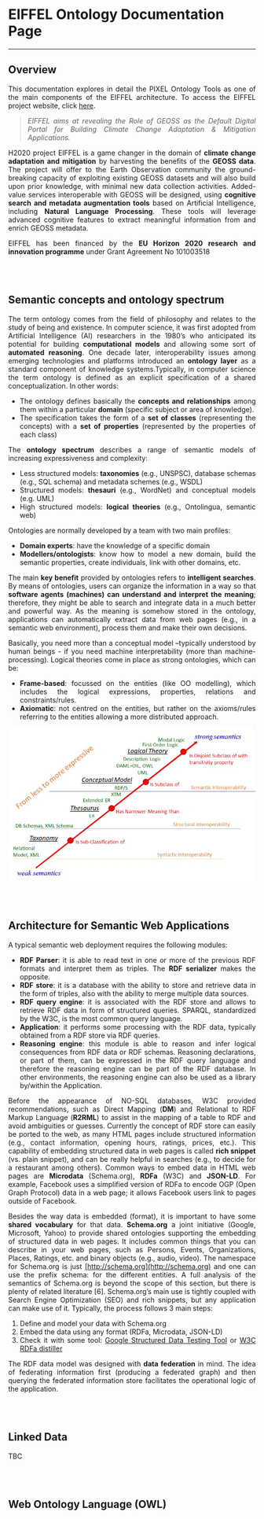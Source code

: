 # EIFFEL Ontology Documentation Page 



---

## Overview
<div align="justify">

This documentation explores in detail the PIXEL Ontology Tools as one of the main components of the EIFFEL architecture. To access the EIFFEL project website, click [here](https://www.eiffel4climate.eu/).

> *EIFFEL aims at revealing the Role of GEOSS as the Default Digital Portal for Building Climate Change Adaptation & Mitigation Applications.*

H2020 project EIFFEL is a game changer in the domain of **climate change adaptation and mitigation** by harvesting the benefits of the **GEOSS data**. The project will offer to the Earth Observation community the ground-breaking capacity of exploiting existing GEOSS datasets and will also build upon prior knowledge, with minimal new data collection activities. Added-value services interoperable with GEOSS will be designed, using **cognitive search and metadata augmentation tools** based on Artificial Intelligence, including **Natural Language Processing**. These tools will leverage advanced cognitive features to extract meaningful information from and enrich GEOSS metadata.

EIFFEL has been financed by the **EU Horizon 2020 research and innovation programme** under Grant Agreement No 101003518  
</div>
<br/><br/>


## Semantic concepts and ontology spectrum
<div align="justify">

The term ontology comes from the field of philosophy and relates to the study of being and existence. In computer science, it was first adopted from Artificial Intelligence (AI) researchers in the 1980’s who anticipated its potential for building **computational models** and allowing some sort of **automated reasoning**. One decade later, interoperability issues among emerging technologies and platforms introduced an **ontology layer** as a standard component of knowledge systems.Typically, in computer science the term ontology is defined as an explicit specification of a shared conceptualization. In other words:

   - The ontology defines basically the **concepts and relationships** among them within a particular **domain** (specific subject or area of knowledge).
   - The specification takes the form of a **set of classes** (representing the concepts) with a **set of properties** (represented by the properties of each class)
 

The **ontology spectrum** describes a range of semantic models of increasing expressiveness and complexity: 

   - Less structured models: **taxonomies** (e.g., UNSPSC), database schemas (e.g., SQL schema) and metadata schemes (e.g., WSDL)
   - Structured models: **thesauri** (e.g., WordNet) and conceptual models (e.g. UML)
   - High structured models: **logical theories** (e.g., Ontolingua, semantic web)

Ontologies are normally developed by a team with two main profiles:

   - **Domain experts**: have the knowledge of a specific domain
   - **Modellers/ontologists**: know how to model a new domain, build the semantic properties, create individuals, link with other domains, etc.


The main **key benefit** provided by ontologies refers to **intelligent searches**. By means of ontologies, users can organize the information in a way so that **software agents (machines) can understand and interpret the meaning**; therefore, they might be able to search and integrate data in a much better and powerful way. As the meaning is somehow stored in the ontology, applications can automatically extract data from web pages (e.g., in a semantic web environment), process them and make their own decisions.

Basically, you need more than a conceptual model –typically understood by human beings - if you need machine interpretability (more than machine-processing). Logical theories come in place as strong ontologies, which can be:

   - **Frame-based**: focussed on the entities (like OO modelling), which includes the logical expressions, properties, relations and constraints/rules.
   - **Axiomatic**: not centred on the entities, but rather on the axioms/rules referring to the entities allowing a more distributed approach.



<p align="center">
<img src="img/ontology_spectrum.jpg" alt="PIXEL OT diagram" align="center" />
</p>


<br/><br/>

</div>


## Architecture for Semantic Web Applications
<div align="justify">
   
A typical semantic web deployment requires the following modules:

 - **RDF Parser**: it is able to read text in one or more of the previous RDF formats and interpret them as triples. The **RDF serializer** makes the opposite.
 - **RDF store**: it is a database with the ability to store and retrieve data in the form of triples, also with the ability to merge multiple data sources.
 - **RDF query engine**: it is associated with the RDF store and allows to retrieve RDF data in form of structured queries. SPARQL, standardized by the W3C, is the most common query language.
 - **Application**: it performs some processing with the RDF data, typically obtained from a RDF store via RDF queries.
 - **Reasoning engine**: this module is able to reason and infer logical consequences from RDF data or RDF schemas. Reasoning declarations, or part of them, can be expressed in the RDF query language and therefore the reasoning engine can be part of the RDF database. In other environments, the reasoning engine can also be used as a library by/within the Application.

Before the appearance of NO-SQL databases, W3C provided recommendations, such as Direct Mapping (**DM**) and Relational to RDF Markup Language (**R2RML**) to assist in the mapping of a table to RDF and avoid ambiguities or guesses. 
Currently the concept of RDF store can easily be ported to the web, as many HTML pages include structured information (e.g., contact information, opening hours, ratings, prices, etc.). This capability of embedding structured data in web pages is called **rich snippet** (vs. plain snippet), and can be really helpful in searches (e.g., to decide for a restaurant among others). Common ways to embed data in HTML web pages are **Microdata** (Schema.org), **RDFa** (W3C) and **JSON-LD**. For example, Facebook uses a simplified version of RDFa to encode OGP (Open Graph Protocol) data in a web page; it allows Facebook users link to pages outside of Facebook.

Besides the way data is embedded (format), it is important to have some **shared vocabulary** for that data. **Schema.org** a joint initiative (Google, Microsoft, Yahoo) to provide shared ontologies supporting the embedding of structured data in web pages. It includes common things that you can describe in your web pages, such as Persons, Events, Organizations, Places, Ratings, etc. and binary objects (e.g., audio, video). The namespace for Schema.org is just [http://schema.org](http://schema.org) and one can use the prefix schema: for the different entities. A full analysis of the semantics of Schema.org is beyond the scope of this section, but there is plenty of related literature [6]. Schema.org’s main use is tightly coupled with Search Engine Optimization (SEO) and rich snippets, but any application can make use of it. Typically, the process follows 3 main steps:

1. Define and model your data with Schema.org
2.  Embed the data using any format (RDFa, Microdata, JSON-LD)
3. Check it with some tool: [Google Structured Data Testing Tool](https://developers.google.com/search/docs/advanced/structured-data) or [W3C RDFa distiller](https://www.w3.org/2012/pyRdfa/)

The RDF data model was designed with **data federation** in mind. The idea of federating information first (producing a federated graph) and then querying the federated information store facilitates the operational logic of the application.


<br/><br/>

</div>

## Linked Data
<div align="justify">
   
TBC

<br/><br/>

</div>

## Web Ontology Language (OWL)
<div align="justify">
   


<br/><br/>

</div>



 
